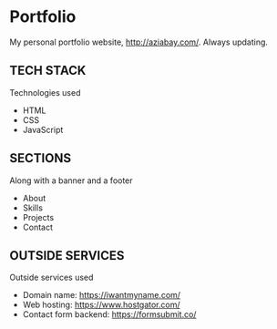 # Portfolio
My personal portfolio website, http://aziabay.com/. Always updating.

TECH STACK
----------------
Technologies used
* HTML
* CSS
* JavaScript

SECTIONS
----------------
Along with a banner and a footer
* About
* Skills
* Projects
* Contact

OUTSIDE SERVICES
----------------
Outside services used
* Domain name: https://iwantmyname.com/
* Web hosting: https://www.hostgator.com/
* Contact form backend: https://formsubmit.co/
